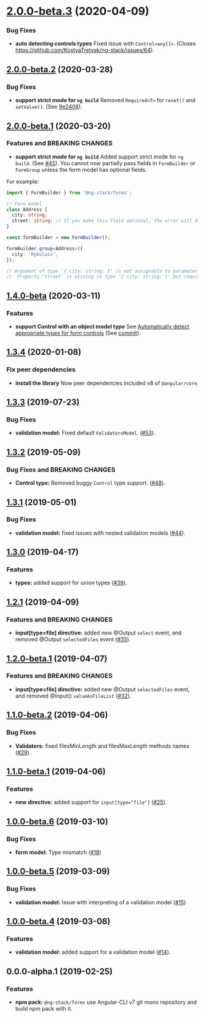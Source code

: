 <a name="2.0.0-beta.3"></a>
# [2.0.0-beta.3](https://github.com/KostyaTretyak/ng-stack/releases/tag/forms%402.0.0-beta.3) (2020-04-09)

### Bug Fixes

- **auto detecting controls types** Fixed issue with `Control<any[]>`. (Closes https://github.com/KostyaTretyak/ng-stack/issues/64).

<a name="2.0.0-beta.2"></a>
## [2.0.0-beta.2](https://github.com/KostyaTretyak/ng-stack/releases/tag/forms%402.0.0-beta.2) (2020-03-28)

### Bug Fixes

- **support strict mode for `ng build`** Removed `Required<T>` for `reset()` and `setValue()`. (See [9e2408](https://github.com/KostyaTretyak/ng-stack/commit/9e2408)).

<a name="2.0.0-beta.1"></a>
## [2.0.0-beta.1](https://github.com/KostyaTretyak/ng-stack/releases/tag/forms%402.0.0-beta.1) (2020-03-20)

### Features and BREAKING CHANGES

- **support strict mode for `ng build`** Added support strict mode for `ng build`. (See [#45](https://github.com/KostyaTretyak/ng-stack/pull/45)).
You cannot now partially pass fields in `FormBuilder` or `FormGroup` unless the form model has optional fields.

For example:

```ts
import { FormBuilder } from '@ng-stack/forms';

// Form model
class Address {
  city: string;
  street: string; // If you make this field optional, the error will disappear.
}

const formBuilder = new FormBuilder();

formBuilder.group<Address>({
  city: 'Mykolaiv',
});

// Argument of type '{ city: string; }' is not assignable to parameter of type ...
//  Property 'street' is missing in type '{ city: string; }' but required in type ...
```

<a name="1.4.0-beta"></a>
## [1.4.0-beta](https://github.com/KostyaTretyak/ng-stack/releases/tag/forms%401.4.0-beta) (2020-03-11)

### Features

- **support Control with an object model type** See [Automatically detect appropriate types for form controls](README.md#automatically-detect-appropriate-types-for-form-controls) (See [commit](https://github.com/KostyaTretyak/ng-stack/commit/faafda)).

<a name="1.3.4"></a>
## [1.3.4](https://github.com/KostyaTretyak/ng-stack/releases/tag/forms%401.3.4) (2020-01-08)

### Fix peer dependencies

- **install the library** Now peer dependencies included v8 of `@angular/core`.

<a name="1.3.3"></a>
## [1.3.3](https://github.com/KostyaTretyak/ng-stack/releases/tag/forms%401.3.3) (2019-07-23)

### Bug Fixes

- **validation model:** Fixed default `ValidatorsModel`. ([#53](https://github.com/KostyaTretyak/ng-stack/pull/53)).

<a name="1.3.2"></a>
## [1.3.2](https://github.com/KostyaTretyak/ng-stack/releases/tag/forms%401.3.2) (2019-05-09)

### Bug Fixes and BREAKING CHANGES

- **Control type:** Removed buggy `Control` type support. ([#48](https://github.com/KostyaTretyak/ng-stack/pull/48)).

<a name="1.3.1"></a>
## [1.3.1](https://github.com/KostyaTretyak/ng-stack/releases/tag/forms%401.3.1) (2019-05-01)

### Bug Fixes

- **validation model:** fixed issues with nested validation models ([#44](https://github.com/KostyaTretyak/ng-stack/pull/44)).

<a name="1.3.0"></a>
## [1.3.0](https://github.com/KostyaTretyak/ng-stack/releases/tag/forms%401.3.0) (2019-04-17)

### Features

- **types:** added support for union types ([#39](https://github.com/KostyaTretyak/ng-stack/pull/39)).


<a name="1.2.1"></a>
## [1.2.1](https://github.com/KostyaTretyak/ng-stack/releases/tag/forms%401.2.1) (2019-04-09)

### Features and BREAKING CHANGES

- **input[type=file] directive:** added new @Output `select` event,
and removed @Output `selectedFiles` event ([#35](https://github.com/KostyaTretyak/ng-stack/pull/35)).


<a name="1.2.0-beta.1"></a>
## [1.2.0-beta.1](https://github.com/KostyaTretyak/ng-stack/releases/tag/forms%401.2.0-beta.1) (2019-04-07)

### Features and BREAKING CHANGES

- **input[type=file] directive:** added new @Output `selectedFiles` event,
and removed @Input() `valueAsFileList` ([#32](https://github.com/KostyaTretyak/ng-stack/pull/32)).


<a name="1.1.0-beta.2"></a>
## [1.1.0-beta.2](https://github.com/KostyaTretyak/ng-stack/releases/tag/forms%401.1.0-beta.2) (2019-04-06)

### Bug Fixes

- **Validators:** fixed filesMinLength and filesMaxLength methods names ([#29](https://github.com/KostyaTretyak/ng-stack/pull/29)).


<a name="1.1.0-beta.1"></a>
## [1.1.0-beta.1](https://github.com/KostyaTretyak/ng-stack/releases/tag/forms%401.1.0-beta.1) (2019-04-06)

### Features

- **new directive:** added support for `input[type="file"]` ([#25](https://github.com/KostyaTretyak/ng-stack/pull/25)).


<a name="1.0.0-beta.6"></a>
## [1.0.0-beta.6](https://github.com/KostyaTretyak/ng-stack/releases/tag/forms%401.0.0-beta.6) (2019-03-10)

### Bug Fixes

- **form model:** Type mismatch ([#18](https://github.com/KostyaTretyak/ng-stack/issues/18))


<a name="1.0.0-beta.5"></a>
## [1.0.0-beta.5](https://github.com/KostyaTretyak/ng-stack/releases/tag/forms%401.0.0-beta.5) (2019-03-09)

### Bug Fixes

- **validation model:** Issue with interpreting of a validation model ([#15](https://github.com/KostyaTretyak/ng-stack/issues/15))


<a name="1.0.0-beta.4"></a>
## [1.0.0-beta.4](https://github.com/KostyaTretyak/ng-stack/releases/tag/forms%401.0.0-beta.4) (2019-03-08)

### Features

- **validation model:** added support for a validation model ([#14](https://github.com/KostyaTretyak/ng-stack/pull/14)).


<a name="0.0.0-alpha.1"></a>
## 0.0.0-alpha.1 (2019-02-25)

### Features

- **npm pack:** `@ng-stack/forms` use Angular-CLI v7 git mono repository and build npm pack with it.
